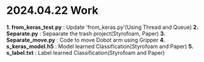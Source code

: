 # 2024.04.22 Work
**1. from_keras_test.py** : Update 'from_keras.py'(Using Thread and Queue)
**2. Separate.py** : Sepaarate the trash project(Styrofoam, Paper)
**3. Separate_move.py** : Code to move Dobot arm using Gripper
**4. s_keras_model.h5** : Model learned Classification(Styrofoam and Paper)
**5. s_label.txt** : Label learned Classification(Styrofoam and Paper)
